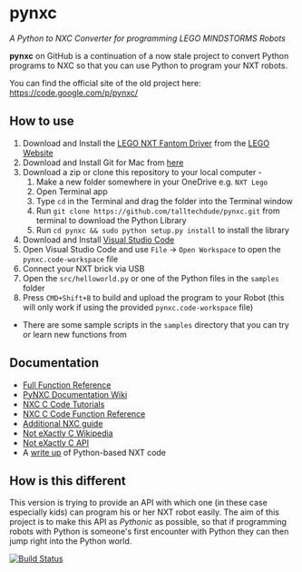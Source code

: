 pynxc
=====

*A Python to NXC Converter for programming LEGO MINDSTORMS Robots*

**pynxc** on GitHub is a continuation of a now stale project to convert Python
programs to NXC so that you can use Python to program your NXT robots.

You can find the official site of the old project here:
https://code.google.com/p/pynxc/

How to use
----------
1. Download and Install the [LEGO NXT Fantom Driver](https://www.lego.com/r/www/r/MINDSTORMS/-/media/franchises/mindstorms%202014/downloads/firmware%20and%20software/nxt%20software/nxt%20fantom%20drivers%20v120.zip) from the [LEGO Website](https://www.lego.com/en-us/mindstorms/downloads)
1. Download and Install Git for Mac from [here](https://git-scm.com/download/mac)
1. Download a zip or clone this repository to your local computer - 
   1.  Make a new folder somewhere in your OneDrive e.g. `NXT Lego`
   1. Open Terminal app
   1. Type `cd` in the Terminal and drag the folder into the Terminal window
   1. Run `git clone https://github.com/talltechdude/pynxc.git` from terminal to download the Python Library
   1. Run `cd pynxc && sudo python setup.py install` to install the library
1. Download and Install [Visual Studio Code](https://code.visualstudio.com/download)
1. Open Visual Studio Code and use `File` -> `Open Workspace` to open the `pynxc.code-workspace` file
1. Connect your NXT brick via USB
1. Open the `src/helloworld.py` or one of the Python files in the `samples` folder
1. Press `CMD+Shift+B` to build and upload the program to your Robot (this will only work if using the provided `pynxc.code-workspace` file)
* There are some sample scripts in the `samples` directory that you can try or learn new functions from

Documentation
-------------
* [Full Function Reference](http://bricxcc.sourceforge.net/nbc/nxcdoc/nxcapi/_n_x_c_defs_8h.html)
* [PyNXC Documentation Wiki](https://code.google.com/archive/p/pynxc/wikis/Documentation.wiki)
* [NXC C Code Tutorials](http://bricxcc.sourceforge.net/nbc/nxcdoc/NXC_tutorial.pdf)
* [NXC C Code Function Reference](http://bricxcc.sourceforge.net/nbc/nxcdoc/NXC_Guide.pdf)
* [Additional NXC guide](http://lego.itam.mx/misc/manuales/NXC/guide.pdf)
* [Not eXactly C Wikipedia](https://en.wikipedia.org/wiki/Not_eXactly_C)
* [Not eXactly C API](http://bricxcc.sourceforge.net/nbc/nxcdoc/nxcapi/index.html)
* A [write up](http://digitalcommons.bryant.edu/cgi/viewcontent.cgi?article=1017&context=sci_jou) of Python-based NXT code

How is this different
---------------------

This version is trying to provide an API with which one (in these case
especially kids) can program his or her NXT robot easily. The aim of this
project is to make this API as *Pythonic* as possible, so that if programming
robots with Python is someone's first encounter with Python they can then jump
right into the Python world.

[![Build Status](https://travis-ci.org/xlcteam/pynxc.png?branch=master)](https://travis-ci.org/xlcteam/pynxc)
